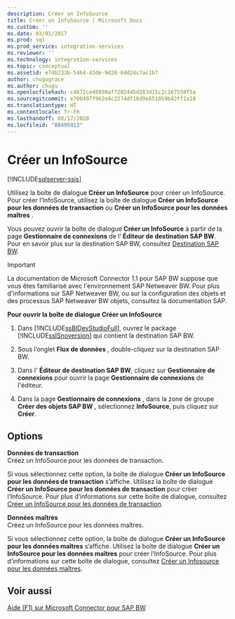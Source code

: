 ```yaml
---
description: Créer un InfoSource
title: Créer un InfoSource | Microsoft Docs
ms.custom: ''
ms.date: 03/01/2017
ms.prod: sql
ms.prod_service: integration-services
ms.reviewer: ''
ms.technology: integration-services
ms.topic: conceptual
ms.assetid: e7db233b-5464-43de-9d26-6dd24c7ac1b7
author: chugugrace
ms.author: chugu
ms.openlocfilehash: c4672ce48890af7202445d283d15c2c167550f5a
ms.sourcegitcommit: e700497f962e4c2274df16d9e651059b42ff1a10
ms.translationtype: HT
ms.contentlocale: fr-FR
ms.lasthandoff: 08/17/2020
ms.locfileid: "88495913"
---
```

# <a name="create-infosource"></a>Créer un InfoSource

[!INCLUDE[sqlserver-ssis](../../includes/applies-to-version/sqlserver-ssis.md)]


  Utilisez la boîte de dialogue **Créer un InfoSource** pour créer un InfoSource. Pour créer l’InfoSource, utilisez la boîte de dialogue **Créer un InfoSource pour les données de transaction** ou **Créer un InfoSource pour les données maîtres** .  
  
 Vous pouvez ouvrir la boîte de dialogue **Créer un InfoSource** à partir de la page **Gestionnaire de connexions** de l’ **Éditeur de destination SAP BW**. Pour en savoir plus sur la destination SAP BW, consultez [Destination SAP BW](../../integration-services/data-flow/sap-bw-destination.md).  
  
> [!IMPORTANT]  
>  La documentation de Microsoft Connector 1.1 pour SAP BW suppose que vous êtes familiarisé avec l'environnement SAP Netweaver BW. Pour plus d'informations sur SAP Netweaver BW, ou sur la configuration des objets et des processus SAP Netweaver BW objets, consultez la documentation SAP.  
  
 **Pour ouvrir la boîte de dialogue Créer un InfoSource**  
  
1.  Dans [!INCLUDE[ssBIDevStudioFull](../../includes/ssbidevstudiofull-md.md)], ouvrez le package [!INCLUDE[ssISnoversion](../../includes/ssisnoversion-md.md)] qui contient la destination SAP BW.  
  
2.  Sous l’onglet **Flux de données** , double-cliquez sur la destination SAP BW.  
  
3.  Dans l' **Éditeur de destination SAP BW**, cliquez sur **Gestionnaire de connexions** pour ouvrir la page **Gestionnaire de connexions** de l'éditeur.  
  
4.  Dans la page **Gestionnaire de connexions** , dans la zone de groupe **Créer des objets SAP BW** , sélectionnez **InfoSource**, puis cliquez sur **Créer**.  
  
## <a name="options"></a>Options  
 **Données de transaction**  
 Créez un InfoSource pour les données de transaction.  
  
 Si vous sélectionnez cette option, la boîte de dialogue **Créer un InfoSource pour les données de transaction** s’affiche. Utilisez la boîte de dialogue **Créer un InfoSource pour les données de transaction** pour créer l’InfoSource. Pour plus d’informations sur cette boîte de dialogue, consultez [Créer un InfoSource pour les données de transaction](../../integration-services/data-flow/create-infosource-for-transaction-data.md).  
  
 **Données maîtres**  
 Créez un InfoSource pour les données maîtres.  
  
 Si vous sélectionnez cette option, la boîte de dialogue **Créer un InfoSource pour les données maîtres** s’affiche. Utilisez la boîte de dialogue **Créer un InfoSource pour les données maîtres** pour créer l’InfoSource. Pour plus d’informations sur cette boîte de dialogue, consultez [Créer un Infosource pour les données maîtres](../../integration-services/data-flow/create-infosource-for-master-data.md).  
  
## <a name="see-also"></a>Voir aussi  
 [Aide (F1) sur Microsoft Connector pour SAP BW](../../integration-services/microsoft-connector-for-sap-bw-f1-help.md)  
  
  
